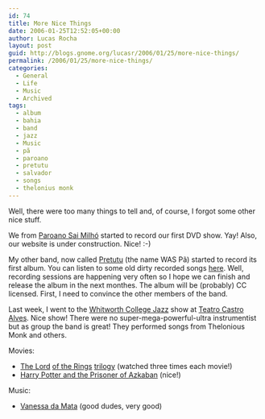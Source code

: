 ```yaml
---
id: 74
title: More Nice Things
date: 2006-01-25T12:52:05+00:00
author: Lucas Rocha
layout: post
guid: http://blogs.gnome.org/lucasr/2006/01/25/more-nice-things/
permalink: /2006/01/25/more-nice-things/
categories:
  - General
  - Life
  - Music
  - Archived
tags:
  - album
  - bahia
  - band
  - jazz
  - Music
  - pã
  - paroano
  - pretutu
  - salvador
  - songs
  - thelonius monk
---
```

Well, there were too many things to tell and, of course, I forgot some other
nice stuff.

We from [Paroano Sai
Milhó](http://www.tramavirtual.com.br/artista.jsp?id=20179) started to record
our first DVD show. Yay! Also, our website is under construction. Nice! :-)

My other band, now called
[Pretutu](http://www.tramavirtual.com.br/artista.jsp?id=5162) (the name WAS Pã)
started to record its first album. You can listen to some old dirty recorded
songs [here](http://gnosislivre.org/~lucasr/pa/). Well, recording sessions are
happening very often so I hope we can finish and release the album in the next
monthes. The album will be (probably) CC licensed. First, I need to convince
the other members of the band.

Last week, I went to the [Whitworth College
Jazz](http://www.google.com/search?hl=en&lr=&q=whitworth+college+jazz+band&btnG=Search)
show at [Teatro Castro Alves](http://www.tca.ba.gov.br/). Nice show! There were
no super-mega-powerful-ultra instrumentist but as group the band is great! They
performed songs from Thelonious Monk and others.

Movies:

  * [The Lord](http://www.imdb.com/title/tt0120737/) [of the Rings](http://www.imdb.com/title/tt0167261/) [trilogy](http://www.imdb.com/title/tt0167260/) (watched three times each movie!)
  * [Harry Potter and the Prisoner of Azkaban](http://www.imdb.com/title/tt0304141/) (nice!)

Music:

  * [Vanessa da Mata](http://www.vanessadamata.com.br/) (good dudes, very good)

